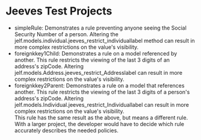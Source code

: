 <h1>Jeeves Test Projects</h1>
<ul>
	<li>
		simpleRule: Demonstrates a rule preventing anyone seeing the Social Security Number of
		a person. Altering the jelf.models.individual.jeeves_restrict_individuallabel method can
		result in more complex restrictions on the value's visibility.
	</li>
	<li>
		foreignkkey1Child: Demonstrates a rule on a model referenced by another. This rule restricts the viewing of the last 3 digits of an address's zipCode.
		Altering jelf.models.Address.jeeves_restrict_Addresslabel can result in more complex restrictions on the value's visibility.
	</li>
	<li>
		foreignkkey2Parent: Demonstrates a rule on a model that references another. This rule restricts the viewing of the last 3 digits of a person's address's zipCode.
		Altering jelf.models.Individual.jeeves_restrict_Individuallabel can result in more complex restrictions on the value's visibility.<br>
		This rule has the same result as the above, but means a different rule. With a larger project, the developer would have to decide which rule accurately describes the needed policies.
	</li>
</ul>